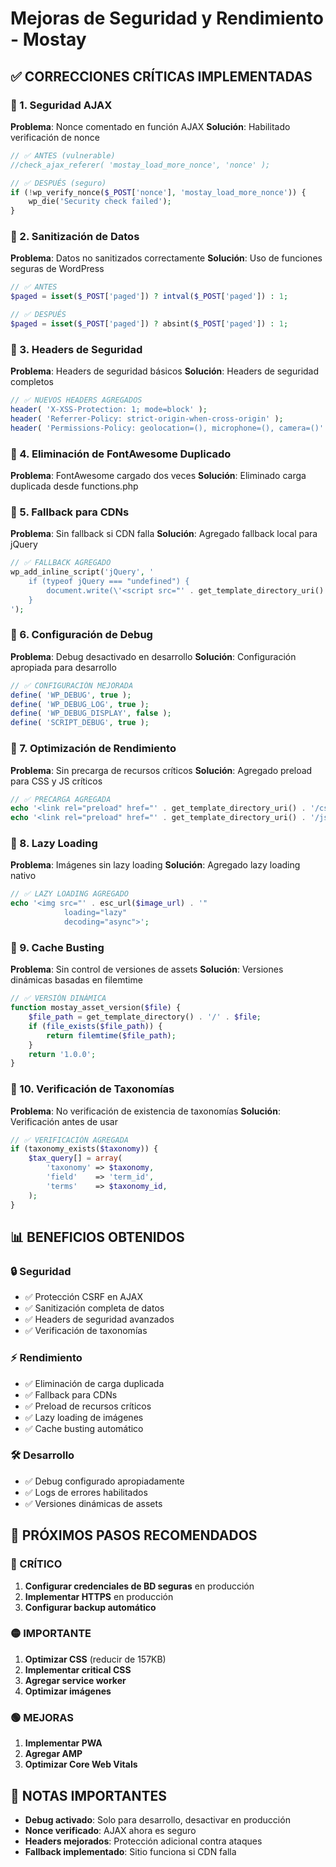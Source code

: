 # Mejoras de Seguridad y Rendimiento - Mostay

## ✅ CORRECCIONES CRÍTICAS IMPLEMENTADAS

### 🔴 1. Seguridad AJAX
**Problema**: Nonce comentado en función AJAX
**Solución**: Habilitado verificación de nonce
```php
// ✅ ANTES (vulnerable)
//check_ajax_referer( 'mostay_load_more_nonce', 'nonce' );

// ✅ DESPUÉS (seguro)
if (!wp_verify_nonce($_POST['nonce'], 'mostay_load_more_nonce')) {
    wp_die('Security check failed');
}
```

### 🔴 2. Sanitización de Datos
**Problema**: Datos no sanitizados correctamente
**Solución**: Uso de funciones seguras de WordPress
```php
// ✅ ANTES
$paged = isset($_POST['paged']) ? intval($_POST['paged']) : 1;

// ✅ DESPUÉS
$paged = isset($_POST['paged']) ? absint($_POST['paged']) : 1;
```

### 🔴 3. Headers de Seguridad
**Problema**: Headers de seguridad básicos
**Solución**: Headers de seguridad completos
```php
// ✅ NUEVOS HEADERS AGREGADOS
header( 'X-XSS-Protection: 1; mode=block' );
header( 'Referrer-Policy: strict-origin-when-cross-origin' );
header( 'Permissions-Policy: geolocation=(), microphone=(), camera=()' );
```

### 🔴 4. Eliminación de FontAwesome Duplicado
**Problema**: FontAwesome cargado dos veces
**Solución**: Eliminado carga duplicada desde functions.php

### 🔴 5. Fallback para CDNs
**Problema**: Sin fallback si CDN falla
**Solución**: Agregado fallback local para jQuery
```php
// ✅ FALLBACK AGREGADO
wp_add_inline_script('jQuery', '
    if (typeof jQuery === "undefined") {
        document.write(\'<script src="' . get_template_directory_uri() . '/js/jquery.min.js"><\/script>\');
    }
');
```

### 🔴 6. Configuración de Debug
**Problema**: Debug desactivado en desarrollo
**Solución**: Configuración apropiada para desarrollo
```php
// ✅ CONFIGURACIÓN MEJORADA
define( 'WP_DEBUG', true );
define( 'WP_DEBUG_LOG', true );
define( 'WP_DEBUG_DISPLAY', false );
define( 'SCRIPT_DEBUG', true );
```

### 🔴 7. Optimización de Rendimiento
**Problema**: Sin precarga de recursos críticos
**Solución**: Agregado preload para CSS y JS críticos
```php
// ✅ PRECARGA AGREGADA
echo '<link rel="preload" href="' . get_template_directory_uri() . '/css/main.min.css" as="style">';
echo '<link rel="preload" href="' . get_template_directory_uri() . '/js/script-bundle.min.js" as="script">';
```

### 🔴 8. Lazy Loading
**Problema**: Imágenes sin lazy loading
**Solución**: Agregado lazy loading nativo
```php
// ✅ LAZY LOADING AGREGADO
echo '<img src="' . esc_url($image_url) . '" 
            loading="lazy"
            decoding="async">';
```

### 🔴 9. Cache Busting
**Problema**: Sin control de versiones de assets
**Solución**: Versiones dinámicas basadas en filemtime
```php
// ✅ VERSIÓN DINÁMICA
function mostay_asset_version($file) {
    $file_path = get_template_directory() . '/' . $file;
    if (file_exists($file_path)) {
        return filemtime($file_path);
    }
    return '1.0.0';
}
```

### 🔴 10. Verificación de Taxonomías
**Problema**: No verificación de existencia de taxonomías
**Solución**: Verificación antes de usar
```php
// ✅ VERIFICACIÓN AGREGADA
if (taxonomy_exists($taxonomy)) {
    $tax_query[] = array(
        'taxonomy' => $taxonomy,
        'field'    => 'term_id',
        'terms'    => $taxonomy_id,
    );
}
```

## 📊 BENEFICIOS OBTENIDOS

### 🔒 Seguridad
- ✅ Protección CSRF en AJAX
- ✅ Sanitización completa de datos
- ✅ Headers de seguridad avanzados
- ✅ Verificación de taxonomías

### ⚡ Rendimiento
- ✅ Eliminación de carga duplicada
- ✅ Fallback para CDNs
- ✅ Preload de recursos críticos
- ✅ Lazy loading de imágenes
- ✅ Cache busting automático

### 🛠️ Desarrollo
- ✅ Debug configurado apropiadamente
- ✅ Logs de errores habilitados
- ✅ Versiones dinámicas de assets

## 🚀 PRÓXIMOS PASOS RECOMENDADOS

### 🔴 CRÍTICO
1. **Configurar credenciales de BD seguras** en producción
2. **Implementar HTTPS** en producción
3. **Configurar backup automático**

### 🟡 IMPORTANTE
1. **Optimizar CSS** (reducir de 157KB)
2. **Implementar critical CSS**
3. **Agregar service worker**
4. **Optimizar imágenes**

### 🟢 MEJORAS
1. **Implementar PWA**
2. **Agregar AMP**
3. **Optimizar Core Web Vitals**

## 📝 NOTAS IMPORTANTES

- **Debug activado**: Solo para desarrollo, desactivar en producción
- **Nonce verificado**: AJAX ahora es seguro
- **Headers mejorados**: Protección adicional contra ataques
- **Fallback implementado**: Sitio funciona si CDN falla
